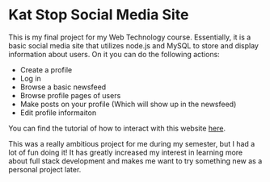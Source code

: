 # Kat Stop Social Media Site

This is my final project for my Web Technology course. Essentially, it is a basic social 
media site that utilizes node.js and MySQL to store and display information about users. 
On it you can do the following actions:
- Create a profile
- Log in
- Browse a basic newsfeed
- Browse profile pages of users
- Make posts on your profile (Which will show up in the newsfeed)
- Edit profile informaiton

You can find the tutorial of how to interact with this website [here](Kat_Stop_Tutorial_LaFreniere.pdf).

This was a really ambitious project for me during my semester, but I had a lot of fun doing it! It has greatly 
increased my interest in learning more about full stack development and makes me want to try something new as a
personal project later. 

